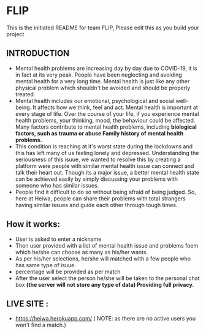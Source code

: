# FLIP
This is the initiated README for team FLIP, Please edit this as you build your project
## INTRODUCTION
- Mental health problems are increasing day by day due to COVID-19, it is in fact at its very peak. People have been neglecting and avoiding mental health for a very long time. Mental health is just like any other physical problem which shouldn't be avoided and should be properly treated.
- Mental health includes our emotional, psychological and social well-being. It affects how we think, feel and act. Mental health is important at every stage of life. Over the course of your life, if you experience mental health problems, your thinking, mood, the behaviour could be affected. Many factors contribute to mental health problems, including **biological factors, such as trauma or abuse Family history of mental health problems.**
- This condition is reaching at it's worst state during the lockdowns and this has left many of us feeling lonely and depressed. Understanding the seriousness of this isuue, we wanted to resolve this by creating a platform were people with similar mental health issue can connect and talk their heart out. Though its a major issue, a better mental health state can be achieved easily by simply discussing your problems with someone who has similar issues.
- People find it difficult to do so without being afraid of being judged. So, here at Heiwa, people can share their problems with total strangers having similar issues and guide each other through tough times.
## How it works:
- User is asked to enter a nickname
- Then user provided with a list of mental health issue and problems foem which he/she can choose as many as his/her wants.
- As per his/her selections, he/she will matched with a few people who has same type of isuue.
- percentage will be provided as per match
- After the user select the person he/she will be taken to the personal chat box
**(the server will not store any type of data) Providing full privacy.**
## LIVE SITE :
- https://heiwa.herokuapp.com/
( NOTE: as there are no active users you won't find a match.)
